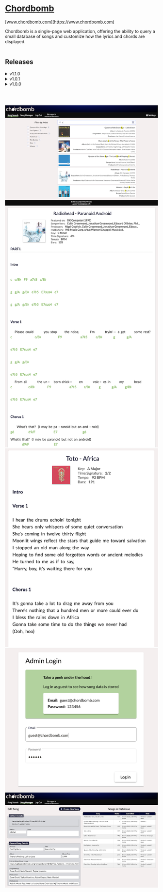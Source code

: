 # [Chordbomb](https://www.chordbomb.com)

[www.chordbomb.com](https://www.chordbomb.com)

Chordbomb is a single-page web application, offering the ability to query a small database of songs and customize how the lyrics and chords are displayed.<br><br>

<h2>Releases</h2>

<details>
<summary style="cursor: pointer">v1.1.0</summary>

**Released on December 30th, 2022**

<h4 style="color: orange">Chores</h4>

- Configure AWS S3 static web hosting and CodeBuild pipeline after move away from Firebase hosting service
- Update release log & layout of this README file

</details>

<details>
<summary style="cursor: pointer">v1.0.1</summary>

**Released on June 15th, 2021**

<h4 style="color: red">Bug Fixes</h4>

- Fix site manifest bug
- Revert instantsearch.js to 3.6.0 for better compatibility with other Algolia dependencies
- Revert Ais-Search to automatically display all available songs before any query is made or filter added

</details>

<details>
<summary style="cursor: pointer">v1.0.0</summary>

**Released on June 13th, 2021**

<h4 style="color: green">Features</h4>

- 10 songs stored in Firebase's Firestore Database
- Songs searchable using Algolia's Instant Search API, which mirrors data through a series of Firebase Cloud Functions; search features include full-text search-as-you-type functionality and typo recognition for 1 every 4 characters
- Admin login for editing songs in-app, with components lazy-loaded for increased app performance
- Settings in sidenav giving user ability to select text font size and chord mode while viewing a song
- Fully-responsive design with a dropdown navigation on smaller viewports

</details>

<br><br>

![Chordbomb Screenshot 1](screenshots/screenshot-1.png 'Chordbomb - Search Song')
![Chordbomb Screenshot 2](screenshots/screenshot-2.png 'Chordbomb - Song with Chords')
![Chordbomb Screenshot 3](screenshots/screenshot-3.png 'Chordbomb - Song without Chords')
![Chordbomb Screenshot 4](screenshots/screenshot-4.png 'Chordbomb - Admin Login')
![Chordbomb Screenshot 5](screenshots/screenshot-5.png 'Chordbomb - Edit Song')
